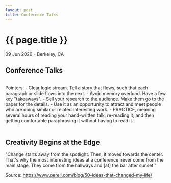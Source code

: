 ```yaml
---
layout: post
title: Conference Talks
---
```


{{ page.title }}
================

<p class="meta">09 Jun 2020 - Berkeley, CA</p>

## Conference Talks
<br>
Pointers:  
- Clear logic stream. Tell a story that flows, such that each paragraph or slide flows into the next.
- Avoid memory overload. Have a few key "takeaways".
- Sell your research to the audience. Make them go to the paper for the details.
- Use it as an opportunity to attract and meet people who are doing similar or related interesting work.
- PRACTICE, meaning several hours of reading your hand-written talk, re-reading it, and then getting comfortable paraphrasing it without having to read it.
<br>
<br>

## Creativity Begins at the Edge
"Change starts away from the spotlight. Then, it moves towards the center. That's why the most interesting ideas at a conference never come from the main stage. They come from the hallways and [at] the bar after sunset."

Source: <https://www.perell.com/blog/50-ideas-that-changed-my-life/>